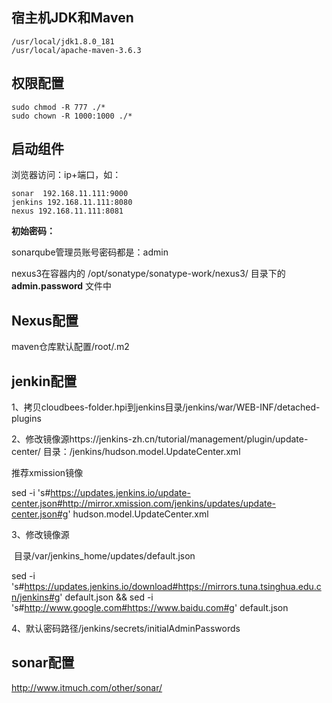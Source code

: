 ## 宿主机JDK和Maven

```
/usr/local/jdk1.8.0_181
/usr/local/apache-maven-3.6.3
```



## 权限配置

```
sudo chmod -R 777 ./*
sudo chown -R 1000:1000 ./*
```



## 启动组件

浏览器访问：ip+端口，如：

```
sonar  192.168.11.111:9000
jenkins 192.168.11.111:8080
nexus 192.168.11.111:8081
```

**初始密码：**

sonarqube管理员账号密码都是：admin

nexus3在容器内的 /opt/sonatype/sonatype-work/nexus3/ 目录下的 **admin.password** 文件中



## Nexus配置

maven仓库默认配置/root/.m2



## jenkin配置

1、拷贝cloudbees-folder.hpi到jenkins目录/jenkins/war/WEB-INF/detached-plugins

2、修改镜像源https://jenkins-zh.cn/tutorial/management/plugin/update-center/
      目录：/jenkins/hudson.model.UpdateCenter.xml

推荐xmission镜像	

sed -i 's#https://updates.jenkins.io/update-center.json#http://mirror.xmission.com/jenkins/updates/update-center.json#g' hudson.model.UpdateCenter.xml

3、修改镜像源

​      目录/var/jenkins_home/updates/default.json

sed -i 's#https://updates.jenkins.io/download#https://mirrors.tuna.tsinghua.edu.cn/jenkins#g' default.json && sed -i 's#http://www.google.com#https://www.baidu.com#g' default.json

4、默认密码路径/jenkins/secrets/initialAdminPasswords



## sonar配置

http://www.itmuch.com/other/sonar/